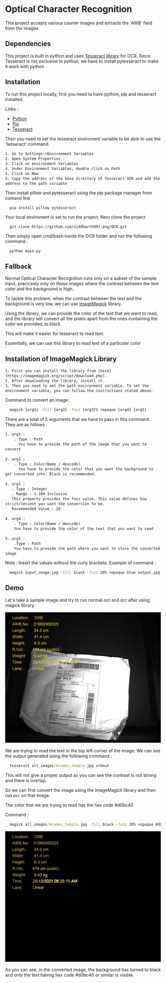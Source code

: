 
# Optical Character Recognition 

This project accepts various courier images and extracts the 'AWB' field from the images

## Dependencies

This project is built in python and uses [Tesseract library](https://github.com/tesseract-ocr/tesseract) for OCR. Since Tesseract is not exclusive to python, we have to install pytesseract to make it work with python


## Installation

To run this project locally, first you need to have python, pip and tesseract installed.

Links : 

- [Python](https://www.python.org/downloads/)
- [Pip](https://pypi.org/project/pip/)
- [Tesseract](https://tesseract-ocr.github.io/tessdoc/Home.html)
  


Then you need to set the tesseract enviroment variable to be able to use the 'tesseract' command.
  
    1. Go to Settings->Environment Variables 
    2. Open System Properties
    3. Click on environment Variables
    4. Under Environment Variables, double click on Path
    5. Click on New
    5. Copy the address of the base directory of Tesseract OCR and add the address to the path variable


Then install pillow and pytesseract using the pip package manager from comand line
```cmd
  pip install pillow pytesseract
```

Your local enviroment is set to run the project. Next clone the project 
```
  git clone https://github.com/siddharth997-png/OCR.git
```

Then simply open cmd/bash inside the OCR folder and run the following command : 
```
  python main.py
```




## Fallback

Normal Optical Character Recognition runs only on a subset of the sample input, precicesly only on those images where the contrast between the text color and the background is high.  

To tackle this problem, when the contrast between the text and the background is very low, we can use [ImageMagick](https://imagemagick.org/index.php) library.

Using the library, we can provide the color of the text that we want to read, and the library will convert all the pixels apart from the ones containing the color we provided, to black. 

This will make it easier for tesseract to read text. 

Essentially, we can use this library to read text of a particular color
## Installation of ImageMagick Library

    1. First you can install the library from [here](https://imagemagick.org/script/download.php).
    2. After downloading the library, install it. 
    3. Then you need to set the path environment variable. To set the environment variable, you can follow the instructions stated above. 

Command to convert an image : 

```cmd
  magick {arg1} -fill {arg2} -fuzz {arg3}% +opaque {arg4} {arg5}
```
There are a total of 5 arguments that we have to pass in this command. 
They are as follows : 

    1. arg1 : 
        . Type : Path
          You have to provide the path of the image that you want to convert

    2. arg2 : 
        . Type : Color(Name / Hexcode)
          You have to provide the color that you want the background to get converted into. Black is recommended.

    3. arg3 : 
       . Type : Integer
       . Range : 1-100 Inclusive
       This property provides the fuzz value. This value defines how strict/lenient you want the conversion to be.
       Recommended Value : 20 

    4. arg4 : 
        . Type : Color(Name / Hexcode)
        You have to provide the color of the text that you want to read

    5. arg5 : 
        .Type : Path
        You have to provide the path where you want to store the converted image

Note : Insert the values without the curly brackets. 
Example of command :  
```cmd
  magick input_image.jpg -fill black -fuzz 20% +opaque blue output.jpg
```
       
## Demo

Let's take a sample image and try to run normal ocr and ocr after using magick library.

![Input Image : ](/all_images/Aramex_Sample.jpg) 

We are trying to read the text in the top left corner of the image. We can see the output generated using the following command : 

```cmd
  tesseract all_images/Aramex_Sample.jpg stdout
```

This will not give a proper output as you can see the contrast is not strong and there is overlap.

So we can first convert the image using the ImageMagick library and then run ocr on that image.

The color that we are trying to read has the hex code #d0bc40

Command : 
```cmd
  magick all_images/Aramex_Sample.jpg -fill black -fuzz 20% +opaque #d0bc40 converted/op1.jpg
```

![Output Image : ](/converted/op1.jpg) 

As you can see, in the converted image, the background has turned to black and only the text haivng hex code #d0bc40 or similar is visible. 
